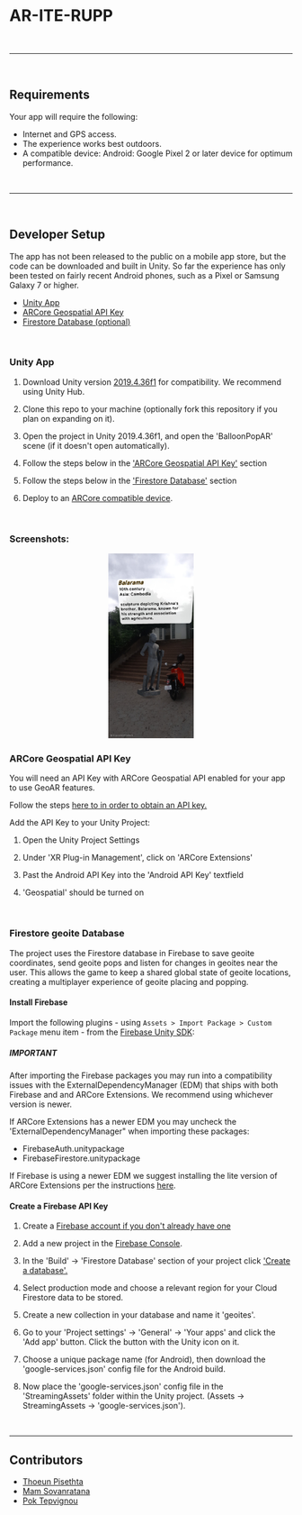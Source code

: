 # AR-ITE-RUPP

<br />

------------
<br />

<a name="requirements"></a>

## Requirements

Your app will require the following:
- Internet and GPS access.
- The experience works best outdoors.
- A compatible device: Android: Google Pixel 2 or later device for optimum performance.

<br />

------------
<br />

<a name="setup"></a>

## Developer Setup

The app has not been released to the public on a mobile app store, but the code can be downloaded and built in Unity. So far the experience has only been tested on fairly recent Android phones, such as a Pixel or Samsung Galaxy 7 or higher.

- [Unity App](#setup-unity)
- [ARCore Geospatial API Key](#setup-geo-ar)
- [Firestore Database (optional)](#setup-firestore)

<br />

<a name="setup-unity"></a>
### Unity App

1. Download Unity version [2019.4.36f1](https://unity3d.com/unity/qa/lts-releases?version=2019.4) for compatibility. We recommend using Unity Hub.

2. Clone this repo to your machine (optionally fork this repository if you plan on expanding on it).

3. Open the project in Unity 2019.4.36f1, and open the 'BalloonPopAR' scene (if it doesn't open automatically).

4. Follow the steps below in the ['ARCore Geospatial API Key'](#setup-geo-ar) section

5. Follow the steps below in the ['Firestore Database'](#setup-firestore) section

6. Deploy to an [ARCore compatible device](https://developers.google.com/ar/discover/supported-devices).

<br />

### Screenshots:
<p float="left" align="middle">
    <img src="Screenshots/20250620_193840.jpg" width="30%"/>

</p>

<a name="setup-geo-ar"></a>

### ARCore Geospatial API Key

You will need an API Key with ARCore Geospatial API enabled for your app to use GeoAR features.

Follow the steps [here to in order to obtain an API key.](https://developers.google.com/ar/develop/geospatial/unity-arf/developer-guide)

Add the API Key to your Unity Project:
1. Open the Unity Project Settings

2. Under 'XR Plug-in Management', click on 'ARCore Extensions'

3. Past the Android API Key into the 'Android API Key' textfield

4. 'Geospatial' should be turned on

<br />

<a name="setup-firestore"></a>

### Firestore geoite Database

The project uses the Firestore database in Firebase to save geoite coordinates, send geoite pops and listen for changes in geoites near the user. This allows the game to keep a shared global state of geoite locations, creating a multiplayer experience of geoite placing and popping.

#### Install Firebase

Import the following plugins - using `Assets > Import Package > Custom Package` menu item - from the [Firebase Unity SDK](https://firebase.google.com/docs/unity/setup):

##### IMPORTANT
After importing the Firebase packages you may run into a compatibility issues with the ExternalDependencyManager (EDM) that ships with both Firebase and and ARCore Extensions. We recommend using whichever version is newer. 

If ARCore Extensions has a newer EDM you may uncheck the 'ExternalDependencyManager" when  importing these packages:

* FirebaseAuth.unitypackage
* FirebaseFirestore.unitypackage

If Firebase is using a newer EDM we suggest installing the lite version of ARCore Extensions per the instructions [here](https://developers.google.com/ar/develop/unity-arf/getting-started-extensions#without-edm4u). 

#### Create a Firebase API Key

1. Create a [Firebase account if you don't already have one](https://firebase.google.com/docs/firestore/quickstart#create)

2. Add a new project in the [Firebase Console](https://console.firebase.google.com/).

3. In the 'Build' -> 'Firestore Database' section of your project click ['Create a database'.](https://console.firebase.google.com/project/webgl-exploration/firestore)

4. Select production mode and choose a relevant region for your Cloud Firestore data to be stored.

5. Create a new collection in your database and name it 'geoites'.

6. Go to your 'Project settings' -> 'General' -> 'Your apps' and click the 'Add app' button. Click the button with the Unity icon on it.

7. Choose a unique package name (for Android), then download the 'google-services.json' config file for the Android build.

8. Now place the 'google-services.json' config file in the 'StreamingAssets' folder within the Unity project. (Assets -> StreamingAssets -> 'google-services.json').

<br />

------------

<a name="contributors"></a>

## Contributors

 - [Thoeun Pisethta](https://github.com/Pheng-AN)
 - [Mam Sovanratana](https://github.com/RatanaJr)
 - [Pok Tepvignou](https://github.com/Vignou)

<br />
